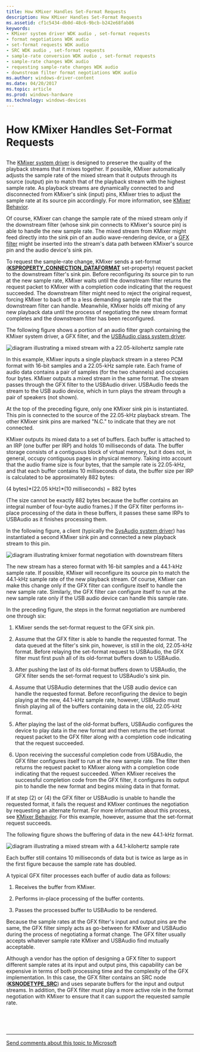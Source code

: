 ```yaml
---
title: How KMixer Handles Set-Format Requests
description: How KMixer Handles Set-Format Requests
ms.assetid: cf1c5434-db0d-48c6-9bcb-b242e68fab86
keywords:
- KMixer system driver WDK audio , set-format requests
- format negotiations WDK audio
- set-format requests WDK audio
- SRC WDK audio , set-format requests
- sample-rate conversion WDK audio , set-format requests
- sample-rate changes WDK audio
- requesting sample-rate changes WDK audio
- downstream filter format negotiations WDK audio
ms.author: windows-driver-content
ms.date: 04/20/2017
ms.topic: article
ms.prod: windows-hardware
ms.technology: windows-devices
---
```


# How KMixer Handles Set-Format Requests


## <span id="how_kmixer_handles_set_format_requests"></span><span id="HOW_KMIXER_HANDLES_SET_FORMAT_REQUESTS"></span>


The [KMixer system driver](kernel-mode-wdm-audio-components.md#kmixer_system_driver) is designed to preserve the quality of the playback streams that it mixes together. If possible, KMixer automatically adjusts the sample rate of the mixed stream that it outputs through its source (output) pin to match that of the playback stream with the highest sample rate. As playback streams are dynamically connected to and disconnected from KMixer's sink (input) pins, KMixer tries to adjust the sample rate at its source pin accordingly. For more information, see [KMixer Behavior](kmixer-behavior.md).

Of course, KMixer can change the sample rate of the mixed stream only if the downstream filter (whose sink pin connects to KMixer's source pin) is able to handle the new sample rate. The mixed stream from KMixer might feed directly into the sink pin of an audio wave-rendering device, or a [GFX filter](gfx-filters.md) might be inserted into the stream's data path between KMixer's source pin and the audio device's sink pin.

To request the sample-rate change, KMixer sends a set-format ([**KSPROPERTY\_CONNECTION\_DATAFORMAT**](https://msdn.microsoft.com/library/windows/hardware/ff565103) set-property) request packet to the downstream filter's sink pin. Before reconfiguring its source pin to run at the new sample rate, KMixer waits until the downstream filter returns the request packet to KMixer with a completion code indicating that the request succeeded. The downstream filter might need to reject the original request, forcing KMixer to back off to a less demanding sample rate that the downstream filter can handle. Meanwhile, KMixer holds off mixing of any new playback data until the process of negotiating the new stream format completes and the downstream filter has been reconfigured.

The following figure shows a portion of an audio filter graph containing the KMixer system driver, a GFX filter, and the [USBAudio class system driver](kernel-mode-wdm-audio-components.md#usbaudio_class_system_driver).

![diagram illustrating a mixed stream with a 22.05-kilohertz sample rate](images/setfmt1.png)

In this example, KMixer inputs a single playback stream in a stereo PCM format with 16-bit samples and a 22.05-kHz sample rate. Each frame of audio data contains a pair of samples (for the two channels) and occupies four bytes. KMixer outputs a mixed stream in the same format. The stream passes through the GFX filter to the USBAudio driver. USBAudio feeds the stream to the USB audio device, which in turn plays the stream through a pair of speakers (not shown).

At the top of the preceding figure, only one KMixer sink pin is instantiated. This pin is connected to the source of the 22.05-kHz playback stream. The other KMixer sink pins are marked "N.C." to indicate that they are not connected.

KMixer outputs its mixed data to a set of buffers. Each buffer is attached to an IRP (one buffer per IRP) and holds 10 milliseconds of data. The buffer storage consists of a contiguous block of virtual memory, but it does not, in general, occupy contiguous pages in physical memory. Taking into account that the audio frame size is four bytes, that the sample rate is 22.05-kHz, and that each buffer contains 10 milliseconds of data, the buffer size per IRP is calculated to be approximately 882 bytes:

(4 bytes)\*(22.05 kHz)\*(10 milliseconds) = 882 bytes

(The size cannot be exactly 882 bytes because the buffer contains an integral number of four-byte audio frames.) If the GFX filter performs in-place processing of the data in these buffers, it passes these same IRPs to USBAudio as it finishes processing them.

In the following figure, a client (typically the [SysAudio system driver](kernel-mode-wdm-audio-components.md#sysaudio_system_driver)) has instantiated a second KMixer sink pin and connected a new playback stream to this pin.

![diagram illustrating kmixer format negotiation with downstream filters](images/setfmt2.png)

The new stream has a stereo format with 16-bit samples and a 44.1-kHz sample rate. If possible, KMixer will reconfigure its source pin to match the 44.1-kHz sample rate of the new playback stream. Of course, KMixer can make this change only if the GFX filter can configure itself to handle the new sample rate. Similarly, the GFX filter can configure itself to run at the new sample rate only if the USB audio device can handle this sample rate.

In the preceding figure, the steps in the format negotiation are numbered one through six:

1.  KMixer sends the set-format request to the GFX sink pin.

2.  Assume that the GFX filter is able to handle the requested format. The data queued at the filter's sink pin, however, is still in the old, 22.05-kHz format. Before relaying the set-format request to USBAudio, the GFX filter must first push all of its old-format buffers down to USBAudio.

3.  After pushing the last of its old-format buffers down to USBAudio, the GFX filter sends the set-format request to USBAudio's sink pin.

4.  Assume that USBAudio determines that the USB audio device can handle the requested format. Before reconfiguring the device to begin playing at the new, 44.1-kHz sample rate, however, USBAudio must finish playing all of the buffers containing data in the old, 22.05-kHz format.

5.  After playing the last of the old-format buffers, USBAudio configures the device to play data in the new format and then returns the set-format request packet to the GFX filter along with a completion code indicating that the request succeeded.

6.  Upon receiving the successful completion code from USBAudio, the GFX filter configures itself to run at the new sample rate. The filter then returns the request packet to KMixer along with a completion code indicating that the request succeeded. When KMixer receives the successful completion code from the GFX filter, it configures its output pin to handle the new format and begins mixing data in that format.

If at step (2) or (4) the GFX filter or USBAudio is unable to handle the requested format, it fails the request and KMixer continues the negotiation by requesting an alternate format. For more information about this process, see [KMixer Behavior](kmixer-behavior.md). For this example, however, assume that the set-format request succeeds.

The following figure shows the buffering of data in the new 44.1-kHz format.

![diagram illustrating a mixed stream with a 44.1-kilohertz sample rate](images/setfmt3.png)

Each buffer still contains 10 milliseconds of data but is twice as large as in the first figure because the sample rate has doubled.

A typical GFX filter processes each buffer of audio data as follows:

1.  Receives the buffer from KMixer.

2.  Performs in-place processing of the buffer contents.

3.  Passes the processed buffer to USBAudio to be rendered.

Because the sample rates at the GFX filter's input and output pins are the same, the GFX filter simply acts as go-between for KMixer and USBAudio during the process of negotiating a format change. The GFX filter usually accepts whatever sample rate KMixer and USBAudio find mutually acceptable.

Although a vendor has the option of designing a GFX filter to support different sample rates at its input and output pins, this capability can be expensive in terms of both processing time and the complexity of the GFX implementation. In this case, the GFX filter contains an SRC node ([**KSNODETYPE\_SRC**](https://msdn.microsoft.com/library/windows/hardware/ff537190)) and uses separate buffers for the input and output streams. In addition, the GFX filter must play a more active role in the format negotiation with KMixer to ensure that it can support the requested sample rate.

 

 


--------------------
[Send comments about this topic to Microsoft](mailto:wsddocfb@microsoft.com?subject=Documentation%20feedback%20[audio\audio]:%20How%20KMixer%20Handles%20Set-Format%20Requests%20%20RELEASE:%20%287/18/2016%29&body=%0A%0APRIVACY%20STATEMENT%0A%0AWe%20use%20your%20feedback%20to%20improve%20the%20documentation.%20We%20don't%20use%20your%20email%20address%20for%20any%20other%20purpose,%20and%20we'll%20remove%20your%20email%20address%20from%20our%20system%20after%20the%20issue%20that%20you're%20reporting%20is%20fixed.%20While%20we're%20working%20to%20fix%20this%20issue,%20we%20might%20send%20you%20an%20email%20message%20to%20ask%20for%20more%20info.%20Later,%20we%20might%20also%20send%20you%20an%20email%20message%20to%20let%20you%20know%20that%20we've%20addressed%20your%20feedback.%0A%0AFor%20more%20info%20about%20Microsoft's%20privacy%20policy,%20see%20http://privacy.microsoft.com/default.aspx. "Send comments about this topic to Microsoft")


